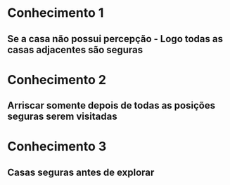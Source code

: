 # Conhecimento 1
## Se a casa não possui percepção - Logo todas as casas adjacentes são seguras

# Conhecimento 2
## 
## Arriscar somente depois de todas as posições seguras serem visitadas

# Conhecimento 3
## Casas seguras antes de explorar




